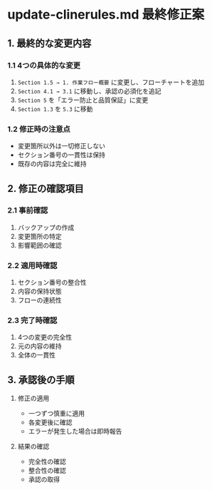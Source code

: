 # update-clinerules.md 最終修正案

## 1. 最終的な変更内容

### 1.1 4つの具体的な変更
1. ```Section 1.5 → 1. 作業フロー概要``` に変更し、フローチャートを追加
2. ```Section 4.1 → 3.1``` に移動し、承認の必須化を追記
3. ```Section 5``` を「エラー防止と品質保証」に変更
4. ```Section 1.3``` を ```5.3``` に移動

### 1.2 修正時の注意点
- 変更箇所以外は一切修正しない
- セクション番号の一貫性は保持
- 既存の内容は完全に維持

## 2. 修正の確認項目

### 2.1 事前確認
1. バックアップの作成
2. 変更箇所の特定
3. 影響範囲の確認

### 2.2 適用時確認
1. セクション番号の整合性
2. 内容の保持状態
3. フローの連続性

### 2.3 完了時確認
1. 4つの変更の完全性
2. 元の内容の維持
3. 全体の一貫性

## 3. 承認後の手順

1. 修正の適用
   - 一つずつ慎重に適用
   - 各変更後に確認
   - エラーが発生した場合は即時報告

2. 結果の確認
   - 完全性の確認
   - 整合性の確認
   - 承認の取得